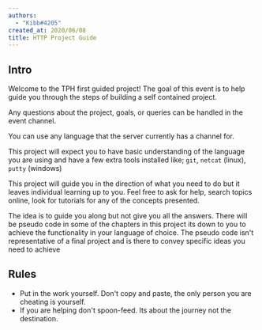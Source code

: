 ```yaml
---
authors:
  - "Kibb#4205"
created_at: 2020/06/08
title: HTTP Project Guide
---
```


## Intro

Welcome to the TPH first guided project!
The goal of this event is to help guide you through the steps of building a self contained project.

Any questions about the project, goals, or queries can be handled in the event channel.

You can use any language that the server currently has a channel for.

This project will expect you to have basic understanding of the language you are using and have a few extra tools 
installed like; `git`, `netcat` (linux), `putty` (windows)

This project will guide you in the direction of what you need to do but it leaves individual learning up to you.
Feel free to ask for help, search topics online, look for tutorials for any of the concepts presented.

The idea is to guide you along but not give you all the answers. There will be pseudo code in some of the chapters in 
this project its down to you to achieve the functionality in your language of choice. 
The pseudo code isn't representative of a final project and is there to convey specific ideas you need to achieve

## Rules

- Put in the work yourself. Don't copy and paste, the only person you are cheating is yourself.
- If you are helping don't spoon-feed. Its about the journey not the destination.
